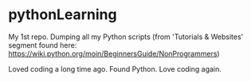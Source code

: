 # pythonLearning
My 1st repo. Dumping all my Python scripts (from 'Tutorials &amp; Websites' segment found here: https://wiki.python.org/moin/BeginnersGuide/NonProgrammers)

Loved coding a long time ago. Found Python. Love coding again.
